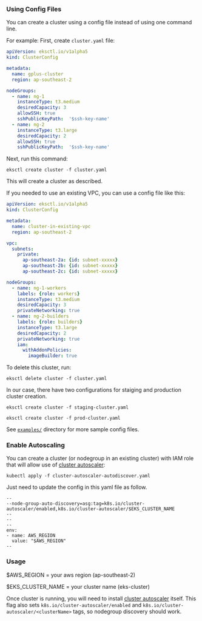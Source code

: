 ### Using Config Files

You can create a cluster using a config file instead of using one command line.

For example:
First, create `cluster.yaml` file:
```yaml
apiVersion: eksctl.io/v1alpha5
kind: ClusterConfig

metadata:
  name: gplus-cluster
  region: ap-southeast-2

nodeGroups:
  - name: ng-1
    instanceType: t3.medium
    desiredCapacity: 3
    allowSSH: true
    sshPublicKeyPath:  '$ssh-key-name'
  - name: ng-2
    instanceType: t3.large
    desiredCapacity: 2
    allowSSH: true
    sshPublicKeyPath:  '$ssh-key-name'
```

Next, run this command:
```
eksctl create cluster -f cluster.yaml
```

This will create a cluster as described.

If you needed to use an existing VPC, you can use a config file like this:
```yaml
apiVersion: eksctl.io/v1alpha5
kind: ClusterConfig

metadata:
  name: cluster-in-existing-vpc
  region: ap-southeast-2

vpc:
  subnets:
    private:
      ap-southeast-2a: {id: subnet-xxxxx}
      ap-southeast-2b: {id: subnet-xxxxx}
      ap-southeast-2c: {id: subnet-xxxxx}

nodeGroups:
  - name: ng-1-workers
    labels: {role: workers}
    instanceType: t3.medium
    desiredCapacity: 3
    privateNetworking: true
  - name: ng-2-builders
    labels: {role: builders}
    instanceType: t3.large
    desiredCapacity: 2
    privateNetworking: true
    iam:
      withAddonPolicies:
        imageBuilder: true
```

To delete this cluster, run:
```
eksctl delete cluster -f cluster.yaml
```
In our case, there have two configurations for staiging and production cluster creation. 

```
eksctl create cluster -f staging-cluster.yaml
```
```
eksctl create cluster -f prod-cluster.yaml
```


See [`examples/`](https://github.com/weaveworks/eksctl/tree/master/examples) directory for more sample config files.
 
### Enable Autoscaling

You can create a cluster (or nodegroup in an existing cluster) with IAM role that will allow use of [cluster autoscaler][]:

```
kubectl apply -f cluster-autoscaler-autodiscover.yaml
```
Just need to update the config in this yaml file as follow.
```
--
--node-group-auto-discovery=asg:tag=k8s.io/cluster-autoscaler/enabled,k8s.io/cluster-autoscaler/$EKS_CLUSTER_NAME
--
--
--
env:
- name: AWS_REGION
  value: "$AWS_REGION"
--
```
### Usage

$AWS_REGION = your aws region (ap-southeast-2)

$EKS_CLUSTER_NAME = your cluster name (eks-cluster)

Once cluster is running, you will need to install [cluster autoscaler][] itself. This flag also sets `k8s.io/cluster-autoscaler/enabled`
and `k8s.io/cluster-autoscaler/<clusterName>` tags, so nodegroup discovery should work.

[cluster autoscaler]: https://github.com/kubernetes/autoscaler/blob/master/cluster-autoscaler/cloudprovider/aws/README.md



